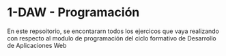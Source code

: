 # 1-DAW - Programación

En este repsoitorio, se encontararn todos los ejercicos que vaya realizando con respecto al modulo de programación del ciclo formativo de Desarrollo de Aplicaciones Web
